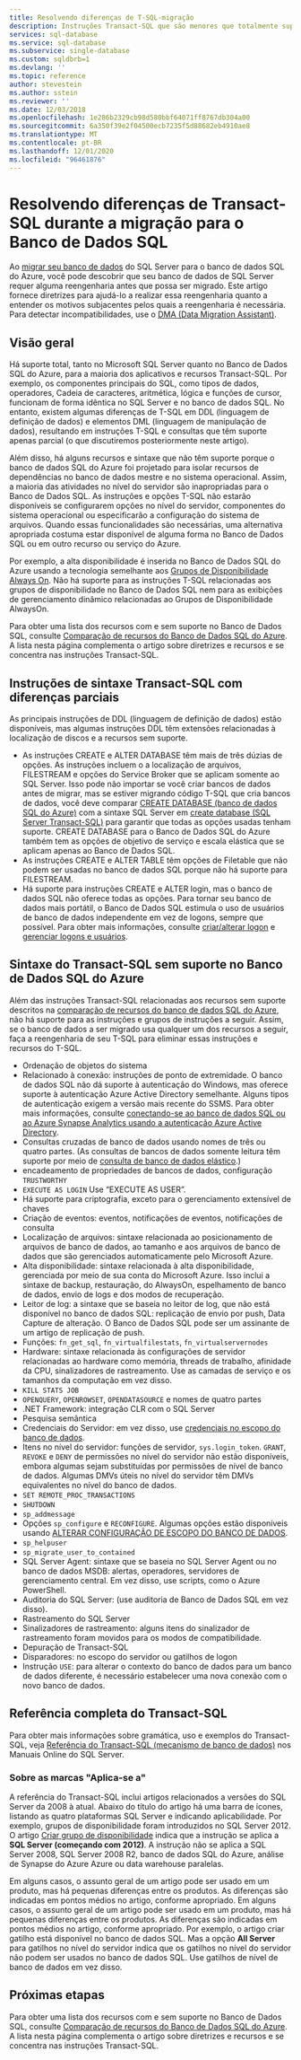 ```yaml
---
title: Resolvendo diferenças de T-SQL-migração
description: Instruções Transact-SQL que são menores que totalmente suportadas no banco de dados SQL do Azure.
services: sql-database
ms.service: sql-database
ms.subservice: single-database
ms.custom: sqldbrb=1
ms.devlang: ''
ms.topic: reference
author: stevestein
ms.author: sstein
ms.reviewer: ''
ms.date: 12/03/2018
ms.openlocfilehash: 1e286b2329cb98d580bbf64071ff8767db304a00
ms.sourcegitcommit: 6a350f39e2f04500ecb7235f5d88682eb4910ae8
ms.translationtype: MT
ms.contentlocale: pt-BR
ms.lasthandoff: 12/01/2020
ms.locfileid: "96461876"
---
```

# <a name="resolving-transact-sql-differences-during-migration-to-sql-database"></a>Resolvendo diferenças de Transact-SQL durante a migração para o Banco de Dados SQL

Ao [migrar seu banco de dados](migrate-to-database-from-sql-server.md) do SQL Server para o banco de dados SQL do Azure, você pode descobrir que seu banco de dados de SQL Server requer alguma reengenharia antes que possa ser migrado. Este artigo fornece diretrizes para ajudá-lo a realizar essa reengenharia quanto a entender os motivos subjacentes pelos quais a reengenharia é necessária. Para detectar incompatibilidades, use o [DMA (Data Migration Assistant)](https://www.microsoft.com/download/details.aspx?id=53595).

## <a name="overview"></a>Visão geral

Há suporte total, tanto no Microsoft SQL Server quanto no Banco de Dados SQL do Azure, para a maioria dos aplicativos e recursos Transact-SQL. Por exemplo, os componentes principais do SQL, como tipos de dados, operadores, Cadeia de caracteres, aritmética, lógica e funções de cursor, funcionam de forma idêntica no SQL Server e no banco de dados SQL. No entanto, existem algumas diferenças de T-SQL em DDL (linguagem de definição de dados) e elementos DML (linguagem de manipulação de dados), resultando em instruções T-SQL e consultas que têm suporte apenas parcial (o que discutiremos posteriormente neste artigo).

Além disso, há alguns recursos e sintaxe que não têm suporte porque o banco de dados SQL do Azure foi projetado para isolar recursos de dependências no banco de dados mestre e no sistema operacional. Assim, a maioria das atividades no nível do servidor são inapropriadas para o Banco de Dados SQL. As instruções e opções T-SQL não estarão disponíveis se configurarem opções no nível do servidor, componentes do sistema operacional ou especificarão a configuração do sistema de arquivos. Quando essas funcionalidades são necessárias, uma alternativa apropriada costuma estar disponível de alguma forma no Banco de Dados SQL ou em outro recurso ou serviço do Azure.

Por exemplo, a alta disponibilidade é inserida no Banco de Dados SQL do Azure usando a tecnologia semelhante aos [Grupos de Disponibilidade Always On](/sql/database-engine/availability-groups/windows/always-on-availability-groups-sql-server). Não há suporte para as instruções T-SQL relacionadas aos grupos de disponibilidade no Banco de Dados SQL nem para as exibições de gerenciamento dinâmico relacionadas ao Grupos de Disponibilidade AlwaysOn.

Para obter uma lista dos recursos com e sem suporte no Banco de Dados SQL, consulte [Comparação de recursos do Banco de Dados SQL do Azure](features-comparison.md). A lista nesta página complementa o artigo sobre diretrizes e recursos e se concentra nas instruções Transact-SQL.

## <a name="transact-sql-syntax-statements-with-partial-differences"></a>Instruções de sintaxe Transact-SQL com diferenças parciais

As principais instruções de DDL (linguagem de definição de dados) estão disponíveis, mas algumas instruções DDL têm extensões relacionadas à localização de discos e a recursos sem suporte.

- As instruções CREATE e ALTER DATABASE têm mais de três dúzias de opções. As instruções incluem o a localização de arquivos, FILESTREAM e opções do Service Broker que se aplicam somente ao SQL Server. Isso pode não importar se você criar bancos de dados antes de migrar, mas se estiver migrando código T-SQL que cria bancos de dados, você deve comparar [CREATE DATABASE (banco de dados SQL do Azure)](/sql/t-sql/statements/create-database-transact-sql) com a sintaxe SQL Server em [create database (SQL Server Transact-SQL)](/sql/t-sql/statements/create-database-transact-sql) para garantir que todas as opções usadas tenham suporte. CREATE DATABASE para o Banco de Dados SQL do Azure também tem as opções de objetivo de serviço e escala elástica que se aplicam apenas ao Banco de Dados SQL.
- As instruções CREATE e ALTER TABLE têm opções de Filetable que não podem ser usadas no banco de dados SQL porque não há suporte para FILESTREAM.
- Há suporte para instruções CREATE e ALTER login, mas o banco de dados SQL não oferece todas as opções. Para tornar seu banco de dados mais portátil, o Banco de Dados SQL estimula o uso de usuários de banco de dados independente em vez de logons, sempre que possível. Para obter mais informações, consulte [criar/alterar logon](/sql/t-sql/statements/alter-login-transact-sql) e [gerenciar logons e usuários](logins-create-manage.md).

## <a name="transact-sql-syntax-not-supported-in-azure-sql-database"></a>Sintaxe do Transact-SQL sem suporte no Banco de Dados SQL do Azure

Além das instruções Transact-SQL relacionadas aos recursos sem suporte descritos na [comparação de recursos do banco de dados SQL do Azure](features-comparison.md), não há suporte para as instruções e grupos de instruções a seguir. Assim, se o banco de dados a ser migrado usa qualquer um dos recursos a seguir, faça a reengenharia de seu T-SQL para eliminar essas instruções e recursos do T-SQL.

- Ordenação de objetos do sistema
- Relacionado à conexão: instruções de ponto de extremidade. O banco de dados SQL não dá suporte à autenticação do Windows, mas oferece suporte à autenticação Azure Active Directory semelhante. Alguns tipos de autenticação exigem a versão mais recente do SSMS. Para obter mais informações, consulte [conectando-se ao banco de dados SQL ou ao Azure Synapse Analytics usando a autenticação Azure Active Directory](authentication-aad-overview.md).
- Consultas cruzadas de banco de dados usando nomes de três ou quatro partes. (As consultas de bancos de dados somente leitura têm suporte por meio de [consulta de banco de dados elástico](elastic-query-overview.md).)
- encadeamento de propriedades de bancos de dados, configuração `TRUSTWORTHY`
- `EXECUTE AS LOGIN` Use “EXECUTE AS USER”.
- Há suporte para criptografia, exceto para o gerenciamento extensível de chaves
- Criação de eventos: eventos, notificações de eventos, notificações de consulta
- Localização de arquivos: sintaxe relacionada ao posicionamento de arquivos de banco de dados, ao tamanho e aos arquivos de banco de dados que são gerenciados automaticamente pelo Microsoft Azure.
- Alta disponibilidade: sintaxe relacionada à alta disponibilidade, gerenciada por meio de sua conta do Microsoft Azure. Isso inclui a sintaxe de backup, restauração, do AlwaysOn, espelhamento de banco de dados, envio de logs e dos modos de recuperação.
- Leitor de log: a sintaxe que se baseia no leitor de log, que não está disponível no banco de dados SQL: replicação de envio por push, Data Capture de alteração. O Banco de Dados SQL pode ser um assinante de um artigo de replicação de push.
- Funções: `fn_get_sql`, `fn_virtualfilestats`, `fn_virtualservernodes`
- Hardware: sintaxe relacionada às configurações de servidor relacionadas ao hardware como memória, threads de trabalho, afinidade da CPU, sinalizadores de rastreamento. Use as camadas de serviço e os tamanhos da computação em vez disso.
- `KILL STATS JOB`
- `OPENQUERY`, `OPENROWSET`, `OPENDATASOURCE` e nomes de quatro partes
- .NET Framework: integração CLR com o SQL Server
- Pesquisa semântica
- Credenciais do Servidor: em vez disso, use [credenciais no escopo do banco de dados](/sql/t-sql/statements/create-database-scoped-credential-transact-sql).
- Itens no nível do servidor: funções de servidor, `sys.login_token`. `GRANT`, `REVOKE` e `DENY` de permissões no nível do servidor não estão disponíveis, embora algumas sejam substituídas por permissões de nível de banco de dados. Algumas DMVs úteis no nível do servidor têm DMVs equivalentes no nível do banco de dados.
- `SET REMOTE_PROC_TRANSACTIONS`
- `SHUTDOWN`
- `sp_addmessage`
- Opções `sp_configure` e `RECONFIGURE`. Algumas opções estão disponíveis usando [ALTERAR CONFIGURAÇÃO DE ESCOPO DO BANCO DE DADOS](/sql/t-sql/statements/alter-database-scoped-configuration-transact-sql).
- `sp_helpuser`
- `sp_migrate_user_to_contained`
- SQL Server Agent: sintaxe que se baseia no SQL Server Agent ou no banco de dados MSDB: alertas, operadores, servidores de gerenciamento central. Em vez disso, use scripts, como o Azure PowerShell.
- Auditoria do SQL Server: (use auditoria de Banco de Dados SQL em vez disso).
- Rastreamento do SQL Server
- Sinalizadores de rastreamento: alguns itens do sinalizador de rastreamento foram movidos para os modos de compatibilidade.
- Depuração de Transact-SQL
- Disparadores: no escopo do servidor ou gatilhos de logon
- Instrução `USE`: para alterar o contexto do banco de dados para um banco de dados diferente, é necessário estabelecer uma nova conexão com o novo banco de dados.

## <a name="full-transact-sql-reference"></a>Referência completa do Transact-SQL

Para obter mais informações sobre gramática, uso e exemplos do Transact-SQL, veja [Referência do Transact-SQL (mecanismo de banco de dados)](/sql/t-sql/language-reference) nos Manuais Online do SQL Server.

### <a name="about-the-applies-to-tags"></a>Sobre as marcas "Aplica-se a"

A referência do Transact-SQL inclui artigos relacionados a versões do SQL Server da 2008 à atual. Abaixo do título do artigo há uma barra de ícones, listando as quatro plataformas SQL Server e indicando aplicabilidade. Por exemplo, grupos de disponibilidade foram introduzidos no SQL Server 2012. O artigo [Criar grupo de disponibilidade](/sql/t-sql/statements/create-availability-group-transact-sql) indica que a instrução se aplica a **SQL Server (começando com 2012)**. A instrução não se aplica a SQL Server 2008, SQL Server 2008 R2, banco de dados SQL do Azure, análise de Synapse do Azure Azure ou data warehouse paralelas.

Em alguns casos, o assunto geral de um artigo pode ser usado em um produto, mas há pequenas diferenças entre os produtos. As diferenças são indicadas em pontos médios no artigo, conforme apropriado. Em alguns casos, o assunto geral de um artigo pode ser usado em um produto, mas há pequenas diferenças entre os produtos. As diferenças são indicadas em pontos médios no artigo, conforme apropriado. Por exemplo, o artigo criar gatilho está disponível no banco de dados SQL. Mas a opção **All Server** para gatilhos no nível do servidor indica que os gatilhos no nível do servidor não podem ser usados no banco de dados SQL. Use gatilhos de nível de banco de dados em vez disso.

## <a name="next-steps"></a>Próximas etapas

Para obter uma lista dos recursos com e sem suporte no Banco de Dados SQL, consulte [Comparação de recursos do Banco de Dados SQL do Azure](features-comparison.md). A lista nesta página complementa o artigo sobre diretrizes e recursos e se concentra nas instruções Transact-SQL.